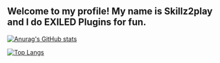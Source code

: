 ## Welcome to my profile! My name is **Skillz2play** and I do EXILED Plugins for fun.

[![Anurag's GitHub stats](https://github-readme-stats.vercel.app/api?username=skillz2play&show_icons=true&theme=radical)](https://github.com/skillz2play)

[![Top Langs](https://github-readme-stats.vercel.app/api/top-langs/?username=skillz2play&show_icons=true&theme=radical)](https://github.com/skillz2play)


<!---
Skillz2play/Skillz2play is a ✨ special ✨ repository because its `README.md` (this file) appears on your GitHub profile.
You can click the Preview link to take a look at your changes.
--->
